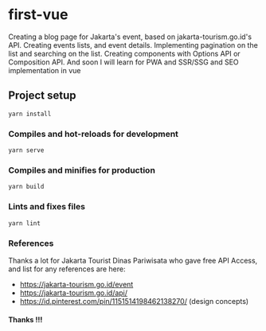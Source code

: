 # first-vue
Creating a blog page for Jakarta's event, based on jakarta-tourism.go.id's API. Creating events lists, and event details. Implementing pagination on the list and searching on the list. Creating components with Options API or Composition API. And soon I will learn for PWA and SSR/SSG and SEO implementation in vue

## Project setup
```
yarn install
```

### Compiles and hot-reloads for development
```
yarn serve
```

### Compiles and minifies for production
```
yarn build
```

### Lints and fixes files
```
yarn lint
```

### References
Thanks a lot for Jakarta Tourist Dinas Pariwisata who gave free API Access, and list for any references are here:
- https://jakarta-tourism.go.id/event
- https://jakarta-tourism.go.id/api/
- https://id.pinterest.com/pin/1151514198462138270/ (design concepts)

#### Thanks !!!